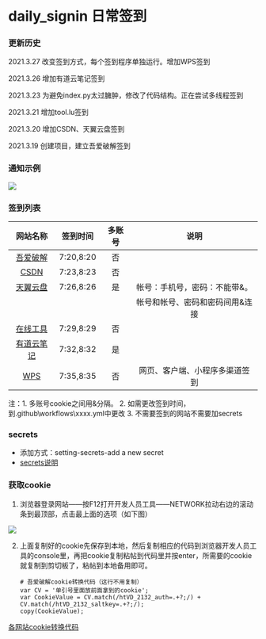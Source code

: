 # daily_signin 日常签到

### **更新历史**

2021.3.27  改变签到方式，每个签到程序单独运行。增加WPS签到

2021.3.26  增加有道云笔记签到

2021.3.23  为避免index.py太过臃肿，修改了代码结构。正在尝试多线程签到

2021.3.21  增加tool.lu签到

2021.3.20  增加CSDN、天翼云盘签到

2021.3.19  创建项目，建立吾爱破解签到

### **通知示例**

![](https://images.gitee.com/uploads/images/2021/0319/224105_cdd105fd_7943916.png)



### **签到列表**

|                   网站名称                   | 签到时间  | 多账号 |              说明               |
| :------------------------------------------: | :-------: | :----: | :-----------------------------: |
| [吾爱破解](https://www.52pojie.cn/forum.php) | 7:20,8:20 |   否   |                                 |
|        [CSDN](https://blog.csdn.net/)        | 7:23,8:23 |   否   |                                 |
|      [天翼云盘](https://cloud.189.cn/)       | 7:26,8:26 |   是   |  帐号：手机号，密码：不能带&。  |
|                                              |           |        | 帐号和帐号、密码和密码间用&连接 |
|         [在线工具](https://tool.lu/)         | 7:29,8:29 |   否   |                                 |
|  [有道云笔记](https://note.youdao.com/web)   | 7:32,8:32 |   是   |                                 |
|    [WPS](https://vip.wps.cn/taskcenter/)     | 7:35,8:35 |   否   | 网页、客户端、小程序多渠道签到  |



注：1. 多账号cookie之间用&分隔。
2. 如需更改签到时间，到.github\workflows\xxxx.yml中更改
3. 不需要签到的网站不需要加secrets
### secrets

- 添加方式：setting-secrets-add a new secret
- [secrets说明](https://github.com/lqkxs3608/daily_signin/blob/main/secrets.md)

### **获取cookie**

1. 浏览器登录网站——按F12打开开发人员工具——NETWORK拉动右边的滚动条到最顶部，点击最上面的选项（如下图）

![](https://gitee.com/kxs2018/img-bed/raw/master/imgs/getcookie.jpg)

2. 上面复制好的cookie先保存到本地，然后复制相应的代码到浏览器开发人员工具的console里，再把cookie复制粘帖到代码里并按enter，所需要的cookie就复制到剪切板了，粘帖到本地备用即可。

   ```
   # 吾爱破解cookie转换代码（这行不用复制）
   var CV = '单引号里面放前面拿到的cookie';
   var CookieValue = CV.match(/htVD_2132_auth=.+?;/) + CV.match(/htVD_2132_saltkey=.+?;/);
   copy(CookieValue);
   ```

[各网站cookie转换代码](https://github.com/lqkxs3608/daily_signin/blob/main/cookie.md) 

